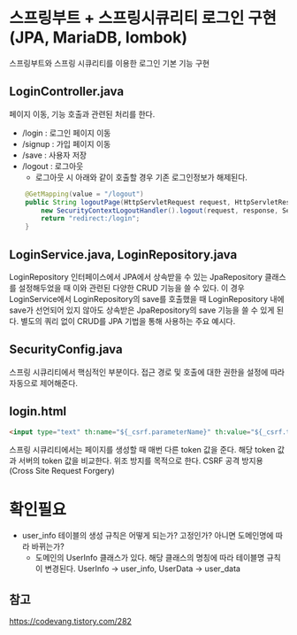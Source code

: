 # 스프링부트 + 스프링시큐리티 로그인 구현 (JPA, MariaDB, lombok)
스프링부트와 스프링 시큐리티를 이용한 로그인 기본 기능 구현

## LoginController.java 
페이지 이동, 기능 호출과 관련된 처리를 한다.
* /login : 로그인 페이지 이동
* /signup : 가입 페이지 이동
* /save : 사용자 저장
* /logout : 로그아웃
  * 로그아웃 시 아래와 같이 호출할 경우 기존 로그인정보가 해제된다.
```java
    @GetMapping(value = "/logout")
    public String logoutPage(HttpServletRequest request, HttpServletResponse response) {
        new SecurityContextLogoutHandler().logout(request, response, SecurityContextHolder.getContext().getAuthentication());
        return "redirect:/login";
    }
```

## LoginService.java, LoginRepository.java
LoginRepository 인터페이스에서 JPA에서 상속받을 수 있는 JpaRepository 클래스를 설정해두었을 때 이와 관련된 다양한 CRUD 기능을 쓸 수 있다.
이 경우 LoginService에서 LoginRepository의 save를 호출했을 때 LoginRepository 내에 save가 선언되어 있지 않아도 상속받은 JpaRepository의 save 기능을 쓸 수 있게 된다.
별도의 쿼리 없이 CRUD를 JPA 기법을 통해 사용하는 주요 예시다.

## SecurityConfig.java
스프링 시큐리티에서 핵심적인 부분이다. 접근 경로 및 호출에 대한 권한을 설정에 따라 자동으로 제어해준다.

## login.html
```html
<input type="text" th:name="${_csrf.parameterName}" th:value="${_csrf.token}" />
```
스프링 시큐리티에서는 페이지를 생성할 때 매번 다른 token 값을 준다. 해당 token 값과 서버의 token 값을 비교한다. 위조 방지를 목적으로 한다. 
CSRF 공격 방지용 (Cross Site Request Forgery)

# 확인필요
* user_info 테이블의 생성 규칙은 어떻게 되는가? 고정인가? 아니면 도메인명에 따라 바뀌는가?
  * 도메인의 UserInfo 클래스가 있다. 해당 클래스의 명칭에 따라 테이블명 규칙이 변경된다. UserInfo -> user_info, UserData -> user_data

## 참고 
https://codevang.tistory.com/282
